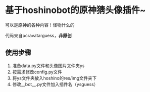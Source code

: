 # 基于hoshinobot的原神猜头像插件~

可以是原神的各种内容！怪物什么的

代码来自pcravatarguess，**非原创**  

## 使用步骤
1. 准备data.py文件和头像图片文件夹ys
2. 按需求修改config.py文件
3. 将ys文件夹放入hoshino的res/img文件夹下
4. 修改__bot__.py文件加入插件名（ysguess）
